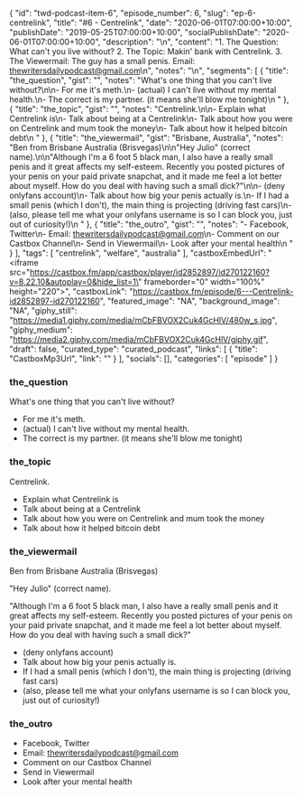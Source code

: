 {
	"id": "twd-podcast-item-6",
	"episode_number": 6,
	"slug": "ep-6-centrelink",
	"title": "#6 - Centrelink",
	"date": "2020-06-01T07:00:00+10:00",
	"publishDate": "2019-05-25T07:00:00+10:00",
	"socialPublishDate": "2020-06-01T07:00:00+10:00",
	"description": "\n",
	"content": "1. The Question: What can't you live without? 2. The Topic: Makin' bank with Centrelink. 3. The Viewermail: The guy has a small penis. Email: thewritersdailypodcast@gmail.com\n",
	"notes": "\n",
	"segments": [
		{
			"title": "the_question",
			"gist": "",
			"notes": "What's one thing that you can't live without?\n\n- For me it's meth.\n- (actual) I can't live without my mental health.\n- The correct is my partner. (it means she'll blow me tonight)\n      "
		},
		{
			"title": "the_topic",
			"gist": "",
			"notes": "Centrelink.\n\n- Explain what Centrelink is\n- Talk about being at a Centrelink\n- Talk about how you were on Centrelink and mum took the money\n- Talk about how it helped bitcoin debt\n      "
		},
		{
			"title": "the_viewermail",
			"gist": "Brisbane, Australia",
			"notes": "Ben from Brisbane Australia (Brisvegas)\n\n\"Hey Julio\" (correct name).\n\n\"Although I'm a 6 foot 5 black man, I also have a really small penis and it great affects my self-esteem. Recently you posted pictures of your penis on your paid private snapchat, and it made me feel a lot better about myself. How do you deal with having such a small dick?\"\n\n- (deny onlyfans account)\n- Talk about how big your penis actually is.\n- If I had a small penis (which I don't), the main thing is projecting (driving fast cars)\n- (also, please tell me what your onlyfans username is so I can block you, just out of curiosity!)\n      "
		},
		{
			"title": "the_outro",
			"gist": "",
			"notes": "- Facebook, Twitter\n- Email: thewritersdailypodcast@gmail.com\n- Comment on our Castbox Channel\n- Send in Viewermail\n- Look after your mental health\n      "
		}
	],
	"tags": [
		"centrelink",
		"welfare",
		"australia"
	],
	"castboxEmbedUrl": "<iframe src=\"https://castbox.fm/app/castbox/player/id2852897/id270122160?v=8.22.10&autoplay=0&hide_list=1\" frameborder=\"0\" width=\"100%\" height=\"220\"></iframe>",
	"castboxLink": "https://castbox.fm/episode/6---Centrelink-id2852897-id270122160",
	"featured_image": "NA",
	"background_image": "NA",
	"giphy_still": "https://media1.giphy.com/media/mCbFBVOX2Cuk4GcHlV/480w_s.jpg",
	"giphy_medium": "https://media2.giphy.com/media/mCbFBVOX2Cuk4GcHlV/giphy.gif",
	"draft": false,
	"curated_type": "curated_podcast",
	"links": [
		{
			"title": "CastboxMp3Url",
			"link": ""
		}
	],
	"socials": [],
	"categories": [
		"episode"
	]
}

### the_question

What's one thing that you can't live without?

- For me it's meth.
- (actual) I can't live without my mental health.
- The correct is my partner. (it means she'll blow me tonight)
      
### the_topic

Centrelink.

- Explain what Centrelink is
- Talk about being at a Centrelink
- Talk about how you were on Centrelink and mum took the money
- Talk about how it helped bitcoin debt
      
### the_viewermail

Ben from Brisbane Australia (Brisvegas)

"Hey Julio" (correct name).

"Although I'm a 6 foot 5 black man, I also have a really small penis and it great affects my self-esteem. Recently you posted pictures of your penis on your paid private snapchat, and it made me feel a lot better about myself. How do you deal with having such a small dick?"

- (deny onlyfans account)
- Talk about how big your penis actually is.
- If I had a small penis (which I don't), the main thing is projecting (driving fast cars)
- (also, please tell me what your onlyfans username is so I can block you, just out of curiosity!)
      
### the_outro

- Facebook, Twitter
- Email: thewritersdailypodcast@gmail.com
- Comment on our Castbox Channel
- Send in Viewermail
- Look after your mental health
      
